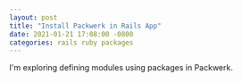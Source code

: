 ```yaml
---
layout: post
title: "Install Packwerk in Rails App"
date: 2021-01-21 17:08:00 -0800
categories: rails ruby packages
---
```

I'm exploring defining modules using packages in Packwerk.
